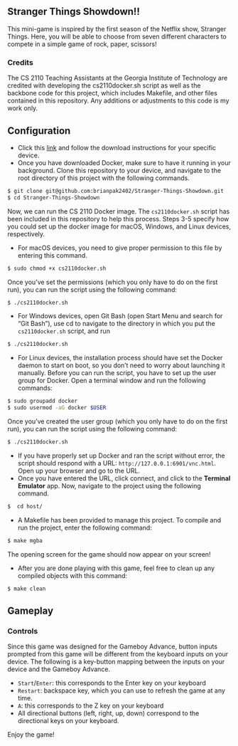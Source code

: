 ## Stranger Things Showdown!! 
This mini-game is inspired by the first season of the Netflix show, Stranger Things. 
Here, you will be able to choose from seven different characters to compete in a simple game of rock, paper, scissors!

### Credits
The CS 2110 Teaching Assistants at the Georgia Institute of Technology are credited with developing the cs2110docker.sh script as well as the backbone code for this project, which includes Makefile, and other files contained in this repository. Any additions or adjustments to this code is my work only.

## Configuration
 - Click this [link](https://docs.docker.com/get-docker/) and follow the download instructions for your specific device.
 - Once you have downloaded Docker, make sure to have it running in your background. Clone this repository to your device, and navigate to the root directory of this project with the following commands.
```bash
$ git clone git@github.com:brianpak2402/Stranger-Things-Showdown.git
$ cd Stranger-Things-Showdown
```
Now, we can run the CS 2110 Docker image. The `cs2110docker.sh` script has been included in this repository to help this process. Steps 3-5 specify how you could set up the docker image for macOS, Windows, and Linux devices, respectively. 

 -  For macOS devices, you need to give proper permission to this file by entering this command.
```bash
$ sudo chmod +x cs2110docker.sh
```
Once you’ve set the permissions (which you only have to do on the first run), you can run the script using the following command:
```bash
$ ./cs2110docker.sh
```
 - For Windows devices, open Git Bash (open Start Menu and search for “Git Bash”), use cd to navigate to the directory in which you put the `cs2110docker.sh` script, and run
```bash
$ ./cs2110docker.sh
```
 - For Linux devices, the installation process should have set the Docker daemon to start on boot, so you don’t need to worry about launching it manually. Before you can run the script, you have to set up the user group for Docker. Open a terminal window and run the following commands:
```bash
$ sudo groupadd docker
$ sudo usermod -aG docker $USER
```
Once you’ve created the user group (which you only have to do on the first run), you can run the script using the following command:
```bash
$ ./cs2110docker.sh
```
 - If you have properly set up Docker and ran the script without error, the script should respond with a URL: `http://127.0.0.1:6901/vnc.html`. Open up your browser and go to the URL.
 - Once you have entered the URL, click connect, and click to the **Terminal Emulator** app. Now, navigate to the project using the following command. 
```bash
$  cd host/
```
 - A Makefile has been provided to manage this project. To compile and run the project, enter the following command:
```bash
$ make mgba
```
The opening screen for the game should now appear on your screen!
 - After you are done playing with this game, feel free to clean up any compiled objects with this command:
```bash
$ make clean
```   
## Gameplay
### Controls
Since this game was designed for the Gameboy Advance, button inputs prompted from this game will be different from the keyboard inputs on your device. The following is a key-button mapping between the inputs on your device and the Gameboy Advance.
 - `Start`/`Enter`: this corresponds to the Enter key on your keyboard
 - `Restart`: backspace key, which you can use to refresh the game at any time.
 - `A`: this corresponds to the Z key on your keyboard
 - All directional buttons (left, right, up, down) correspond to the directional keys on your keyboard.
 
Enjoy the game!
